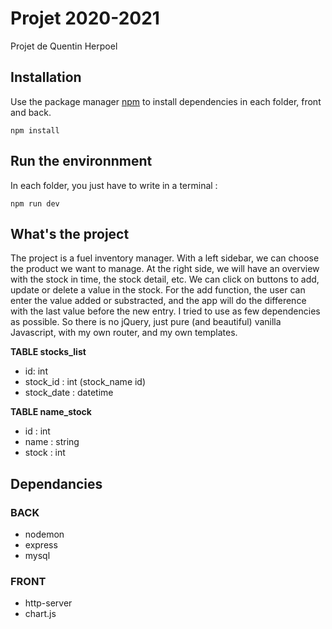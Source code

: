 # Projet 2020-2021

Projet de Quentin Herpoel

## Installation

Use the package manager [npm](https://www.npmjs.com/) to install dependencies in each folder, front and back.

```
npm install
```

## Run the environnment

In each folder, you just have to write in a terminal :

```
npm run dev
```

## What's the project

The project is a fuel inventory manager. With a left sidebar, we can choose the product we want to manage. At the right side, we will have an overview with the stock in time, the stock detail, etc. We can click on buttons to add, update or delete a value in the stock. For the add function, the user can enter the value added or substracted, and the app will do the difference with the last value before the new entry. I tried to use as few dependencies as possible. So there is no jQuery, just pure (and beautiful) vanilla Javascript, with my own router, and my own templates.

**TABLE stocks_list**
* id: int
* stock_id : int (stock_name id)
* stock_date : datetime

**TABLE name_stock**
* id : int
* name : string
* stock : int

## Dependancies

### BACK
* nodemon
* express
* mysql

### FRONT
* http-server
* chart.js